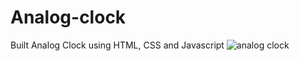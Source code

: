 # Analog-clock
Built Analog Clock using HTML, CSS and Javascript 
![analog clock](https://user-images.githubusercontent.com/33105027/204056000-0e90812d-12a7-4d5e-b14c-39cfa248d099.png)
